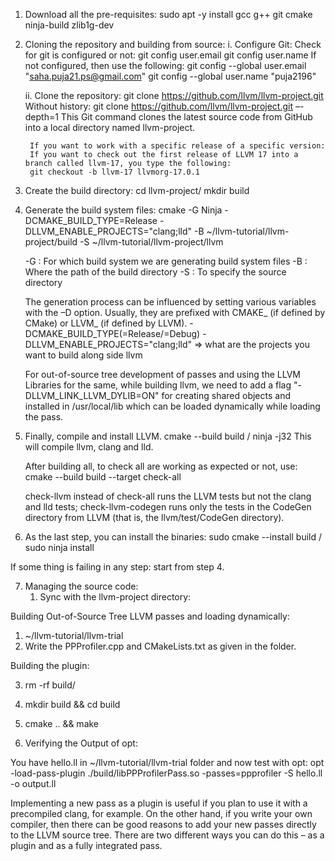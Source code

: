 

1. Download all the pre-requisites:
   sudo apt -y install gcc g++ git cmake ninja-build zlib1g-dev

2. Cloning the repository and building from source:
   i. Configure Git: Check for git is configured or not:
      git config user.email
      git config user.name
      If not configured, then use the following:
      git config --global user.email "saha.puja21.ps@gmail.com"
      git config --global user.name "puja2196"

    ii. Clone the repository: git clone https://github.com/llvm/llvm-project.git
        Without history: git clone https://github.com/llvm/llvm-project.git –-depth=1
        This Git command clones the latest source code from GitHub into a local directory named llvm-project.
        
        If you want to work with a specific release of a specific version:
        If you want to check out the first release of LLVM 17 into a branch called llvm-17, you type the following:
        git checkout -b llvm-17 llvmorg-17.0.1

3. Create the build directory:
   cd llvm-project/
   mkdir build
   
4. Generate the build system files:
   cmake -G Ninja -DCMAKE_BUILD_TYPE=Release -DLLVM_ENABLE_PROJECTS="clang;lld" -B ~/llvm-tutorial/llvm-project/build -S ~/llvm-tutorial/llvm-project/llvm

   -G : For which build system we are generating build system files
   -B : Where the path of the build directory
   -S : To specify the source directory

   The generation process can be influenced by setting various variables with the –D option.
   Usually, they are prefixed with CMAKE_ (if defined by CMake) or LLVM_ (if defined by LLVM).
   -DCMAKE_BUILD_TYPE(=Release/=Debug)
   -DLLVM_ENABLE_PROJECTS="clang;lld" => what are the projects you want to build along side llvm

   For out-of-source tree development of passes and using the LLVM Libraries for the same, while building llvm,
   we need to add a flag "-DLLVM_LINK_LLVM_DYLIB=ON" for creating shared objects and installed in /usr/local/lib
   which can be loaded dynamically while loading the pass.

5. Finally, compile and install LLVM.
   cmake --build build / ninja -j32
   This will compile llvm, clang and lld.

   After building all, to check all are working as expected or not, use:
   cmake --build build --target check-all

   check-llvm instead of check-all runs the LLVM tests but not the clang and lld tests; 
   check-llvm-codegen runs only the tests in the CodeGen directory from LLVM (that is, the llvm/test/CodeGen directory).

6. As the last step, you can install the binaries:
   sudo cmake --install build / sudo ninja install

If some thing is failing in any step: start from step 4.

7. Managing the source code:
   1. Sync with the llvm-project directory:



Building Out-of-Source Tree LLVM passes and loading dynamically:

1. ~/llvm-tutorial/llvm-trial 
2. Write the PPProfiler.cpp and CMakeLists.txt as given in the folder.

Building the plugin:

3. rm -rf build/
4. mkdir build && cd build
5. cmake .. && make


6. Verifying the Output of opt:

You have hello.ll in ~/llvm-tutorial/llvm-trial folder and now test with opt:
opt -load-pass-plugin ./build/libPPProfilerPass.so -passes=ppprofiler -S hello.ll -o output.ll


Implementing a new pass as a plugin is useful if you plan to use it with a precompiled clang, for example.
On the other hand, if you write your own compiler, then there can be good reasons to add your new passes directly to the LLVM source tree. 
There are two different ways you can do this – as a plugin and as a fully integrated pass.
